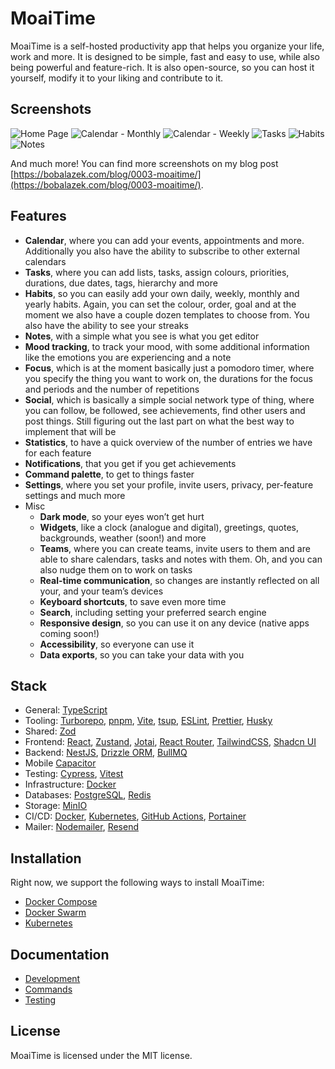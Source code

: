 # MoaiTime

MoaiTime is a self-hosted productivity app that helps you organize your life, work and more. It is designed to be simple, fast and easy to use, while also being powerful and feature-rich. It is also open-source, so you can host it yourself, modify it to your liking and contribute to it.

## Screenshots

![Home Page](./docs/screenshots/home-page.png)
![Calendar - Monthly](./docs/screenshots/calendar-monthly.png)
![Calendar - Weekly](./docs/screenshots/calendar-weekly.png)
![Tasks](./docs/screenshots/tasks.png)
![Habits](./docs/screenshots/habits.png)
![Notes](./docs/screenshots/notes.png)

And much more! You can find more screenshots on my blog post [https://bobalazek.com/blog/0003-moaitime/](https://bobalazek.com/blog/0003-moaitime/).

## Features

- **Calendar**, where you can add your events, appointments and more. Additionally you also have the ability to subscribe to other external calendars
- **Tasks**, where you can add lists, tasks, assign colours, priorities, durations, due dates, tags, hierarchy and more
- **Habits**, so you can easily add your own daily, weekly, monthly and yearly habits. Again, you can set the colour, order, goal and at the moment we also have a couple dozen templates to choose from. You also have the ability to see your streaks
- **Notes**, with a simple what you see is what you get editor
- **Mood tracking**, to track your mood, with some additional information like the emotions you are experiencing and a note
- **Focus**, which is at the moment basically just a pomodoro timer, where you specify the thing you want to work on, the durations for the focus and periods and the number of repetitions
- **Social**, which is basically a simple social network type of thing, where you can follow, be followed, see achievements, find other users and post things. Still figuring out the last part on what the best way to implement that will be
- **Statistics**, to have a quick overview of the number of entries we have for each feature
- **Notifications**, that you get if you get achievements
- **Command palette**, to get to things faster
- **Settings**, where you set your profile, invite users, privacy, per-feature settings and much more
- Misc
  - **Dark mode**, so your eyes won’t get hurt
  - **Widgets**, like a clock (analogue and digital), greetings, quotes, backgrounds, weather (soon!) and more
  - **Teams**, where you can create teams, invite users to them and are able to share calendars, tasks and notes with them. Oh, and you can also nudge them on to work on tasks
  - **Real-time communication**, so changes are instantly reflected on all your, and your team’s devices
  - **Keyboard shortcuts**, to save even more time
  - **Search**, including setting your preferred search engine
  - **Responsive design**, so you can use it on any device (native apps coming soon!)
  - **Accessibility**, so everyone can use it
  - **Data exports**, so you can take your data with you

## Stack

- General: [TypeScript](https://www.typescriptlang.org)
- Tooling: [Turborepo](https://turbo.build/repo), [pnpm](https://pnpm.io), [Vite](https://vitejs.dev), [tsup](https://tsup.egoist.sh), [ESLint](https://eslint.org), [Prettier](https://prettier.io), [Husky](https://typicode.github.io/husky)
- Shared: [Zod](https://zod.dev)
- Frontend: [React](https://reactjs.org), [Zustand](https://zustand.surge.sh), [Jotai](https://jotai.org), [React Router](https://reactrouter.com/en/main), [TailwindCSS](https://tailwindcss.com), [Shadcn UI](https://ui.shadcn.com)
- Backend: [NestJS](https://nestjs.com), [Drizzle ORM](https://orm.drizzle.team), [BullMQ](https://docs.bullmq.io)
- Mobile [Capacitor](https://capacitorjs.com)
- Testing: [Cypress](https://www.cypress.io), [Vitest](https://vitest.dev)
- Infrastructure: [Docker](https://www.docker.com)
- Databases: [PostgreSQL](https://www.postgresql.org), [Redis](https://redis.io)
- Storage: [MinIO](https://min.io)
- CI/CD: [Docker](https://www.docker.com), [Kubernetes](https://kubernetes.io/), [GitHub Actions](https://github.com/features/actions), [Portainer](https://www.portainer.io)
- Mailer: [Nodemailer](https://nodemailer.com), [Resend](https://resend.com)

## Installation

Right now, we support the following ways to install MoaiTime:

- [Docker Compose](./docs/DEPLOY-TO-DOCKER-COMPOSE.md)
- [Docker Swarm](./docs/DEPLOY-TO-DOCKER-SWARM.md)
- [Kubernetes](./docs/DEPLOY-TO-KUBERNETES.md)

## Documentation

- [Development](./docs/DEVELOPMENT.md)
- [Commands](./docs/COMMANDS.md)
- [Testing](./docs/TESTING.md)

## License

MoaiTime is licensed under the MIT license.
